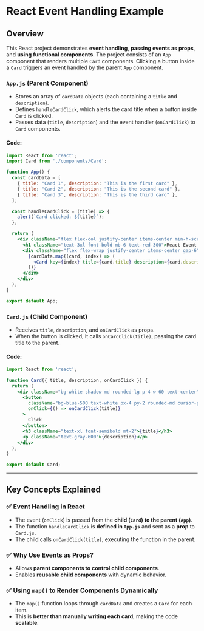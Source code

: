 # React Event Handling Example

## Overview
This React project demonstrates **event handling**, **passing events as props**, and **using functional components**. The project consists of an `App` component that renders multiple `Card` components. Clicking a button inside a `Card` triggers an event handled by the parent `App` component.


### `App.js` (Parent Component)
- Stores an array of `cardData` objects (each containing a `title` and `description`).
- Defines `handleCardClick`, which alerts the card title when a button inside `Card` is clicked.
- Passes data (`title`, `description`) and the event handler (`onCardClick`) to `Card` components.

#### **Code:**
```jsx
import React from 'react';
import Card from './components/Card';

function App() {
  const cardData = [
    { title: "Card 1", description: "This is the first card" },
    { title: "Card 2", description: "This is the second card" },
    { title: "Card 3", description: "This is the third card" },
  ];

  const handleCardClick = (title) => {
    alert(`Card clicked: ${title}`);
  };

  return (
    <div className="flex flex-col justify-center items-center min-h-screen bg-gray-100 p-6">
      <h1 className="text-3xl font-bold mb-6 text-red-300">React Event Handling Example</h1>
      <div className="flex flex-wrap justify-center items-center gap-6">
        {cardData.map((card, index) => (
          <Card key={index} title={card.title} description={card.description} onCardClick={handleCardClick} />
        ))}
      </div>
    </div>
  );
}

export default App;
```

### `Card.js` (Child Component)
- Receives `title`, `description`, and `onCardClick` as props.
- When the button is clicked, it calls `onCardClick(title)`, passing the card title to the parent.

#### **Code:**
```jsx
import React from 'react';

function Card({ title, description, onCardClick }) {
  return (
    <div className="bg-white shadow-md rounded-lg p-4 w-60 text-center">
      <button 
        className="bg-blue-500 text-white px-4 py-2 rounded-md cursor-pointer hover:bg-blue-600 transition duration-300"
        onClick={() => onCardClick(title)}
      >
        Click
      </button>
      <h3 className="text-xl font-semibold mt-2">{title}</h3>
      <p className="text-gray-600">{description}</p>
    </div>
  );
}

export default Card;
```

---

## **Key Concepts Explained**
### ✅ **Event Handling in React**
- The event (`onClick`) is passed from the **child (`Card`) to the parent (`App`)**.
- The function `handleCardClick` is **defined in `App.js`** and sent as a **prop** to `Card.js`.
- The child calls `onCardClick(title)`, executing the function in the parent.

### ✅ **Why Use Events as Props?**
- Allows **parent components to control child components**.
- Enables **reusable child components** with dynamic behavior.

### ✅ **Using `map()` to Render Components Dynamically**
- The `map()` function loops through `cardData` and creates a `Card` for each item.
- This is **better than manually writing each card**, making the code **scalable**.

